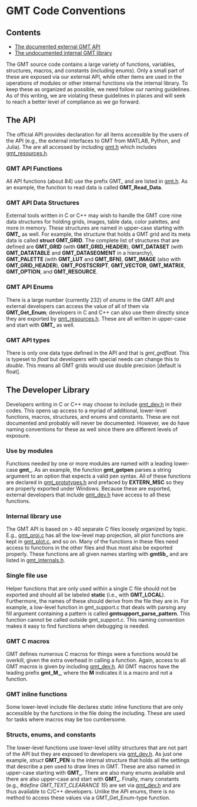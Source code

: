 # GMT Code Conventions

## Contents

* [The documented external GMT API](#the-api)
* [The undocumented internal GMT library](#the-developer-library)

The GMT source code contains a large variety of functions, variables,
structures, macros, and constants (including enums).  Only a small
part of these are exposed via our external API, while other items are used
in the operations of modules or other internal functions via the internal
library.  To keep these as organized as possible, we need follow our naming
guidelines.  As of this writing, we are violating these guidelines in places
and will seek to reach a better level of compliance as we go forward.

## The API

The official API provides declaration for all items accessible by
the users of the API (e.g., the external interfaces to GMT from
MATLAB, Python, and Julia). The are all accessed by including
[gmt.h](src/gmt.h)
which includes [gmt_resources.h](https://github.com/GenericMappingTools/gmt/blob/master/src/gmt_resources.h).

### GMT API Functions

All API functions (about 84) use the prefix GMT_ and are listed in [gmt.h](https://github.com/GenericMappingTools/gmt/blob/master/src/gmt.h).
As an example, the function to read data is called **GMT_Read_Data**.


### GMT API Data Structures

External tools written in C or C++ may wish to handle the GMT core nine
data structures for holding grids, images, table data, color palettes,
and more in memory.  These structures are named in upper-case starting
with **GMT_** as well.  For example, the structure that holds a GMT grid
and its meta data is called **struct GMT_GRID**. The complete list of structures that
are defined are **GMT_GRID** (with **GMT_GRID_HEADER**), **GMT_DATASET** (with **GMT_DATATABLE** and
**GMT_DATASEGMENT** in a hierarchy), **GMT_PALETTE** (with **GMT_LUT** and **GMT_BFN)**,
**GMT_IMAGE** (also with **GMT_GRID_HEADER**), **GMT_POSTSCRIPT**, **GMT_VECTOR**, **GMT_MATRIX**,
**GMT_OPTION**, and **GMT_RESOURCE**.

### GMT API Enums

There is a large number (currently 232) of *enums* in the GMT API and external
developers can access the value of all of them via **GMT_Get_Enum**; developers
in C and C++ can also use them directly since they are exported by [gmt_resources.h](https://github.com/GenericMappingTools/gmt/blob/master/src/gmt_resources.h).
These are all written in upper-case and start with **GMT_** as well.

### GMT API types

There is only one data type defined in the API and that is *gmt_grdfloat*.  This
is typeset to *float* but developers with special needs can change this to *double*.
This means all GMT grids would use double precision [default is float].

## The Developer Library

Developers writing in C or C++ may choose to include [gmt_dev.h](https://github.com/GenericMappingTools/gmt/blob/master/src/gmt_dev.h)
in their codes. This opens up access to a myriad of additional, lower-level functions,
macros, structures, and enums and constants.  These are not documented and
probably will never be documented.  However, we do have naming conventions
for these as well since there are different levels of exposure.

### Use by modules

Functions needed by one or more modules are named with a leading lower-case
**gmt_**.  As an example, the function **gmt_getpen** parses a string argument to an
option that expects a valid pen syntax.  All of these functions are declared
in [gmt_prototypes.h](https://github.com/GenericMappingTools/gmt/blob/master/src/gmt_prototypes.h)
and prefaced by **EXTERN_MSC** so they are properly exported
under Windows.  Because these are exported, external developers that include
[gmt_dev.h](https://github.com/GenericMappingTools/gmt/blob/master/src/gmt_dev.h)
have access to all these functions.

### Internal library use

The GMT API is based on > 40 separate C files loosely organized by topic.
E.g., [gmt_proj.c](https://github.com/GenericMappingTools/gmt/blob/master/src/gmt_proj.c)
has all the low-level map projection, all plot functions are kept in
[gmt_plot.c](https://github.com/GenericMappingTools/gmt/blob/master/src/gmt_plot.c), and so on.
Many of the functions in these files need
access to functions in the other files and thus most also be exported properly.
These functions are all given names starting with **gmtlib_** and are listed
in [gmt_internals.h](https://github.com/GenericMappingTools/gmt/blob/master/src/gmt_internals.h).

### Single file use

Helper functions that are only used within a single C file should not be
exported and should all be labeled **static** (i.e., with **GMT_LOCAL**).  Furthermore,
the names of these should derive from the file they are in.  For example,
a low-level function in gmt_support.c that deals with parsing any fill
argument containing a pattern is called **gmtsupport_parse_pattern**.  This
function cannot be called outside gmt_support.c.  This naming convention makes
it easy to find functions when debugging is needed.

### GMT C macros

GMT defines numerous C macros for things were a functions would be overkill, given
the extra overhead in calling a function.  Again, access to all GMT macros is given by
including [gmt_dev.h](https://github.com/GenericMappingTools/gmt/blob/master/src/gmt_dev.h).
All GMT macros have the leading prefix **gmt_M_**, where the **M** indicates it is a macro
and not a function.

### GMT inline functions

Some lower-level include file declares static inline functions that are only accessible
by the functions in the file doing the including. These are used for tasks where macros
may be too cumbersome.

### Structs, enums, and constants

The lower-level functions use lower-level utility structures that are not
part of the API but they are exposed to developers via [gmt_dev.h](https://github.com/GenericMappingTools/gmt/blob/master/src/gmt_dev.h).
As just one example, *struct* **GMT_PEN** is the internal structure that holds all the
settings that describe a pen used to draw lines in GMT.  These are also
named in upper-case starting with **GMT_**.  There are also many enums available
and there are also upper-case and start with **GMT_**.  Finally, many constants
(e.g., *#define GMT_TEXT_CLEARANCE 15*) are set via [gmt_dev.h](https://github.com/GenericMappingTools/gmt/blob/master/src/gmt_dev.h)
and are thus available to C/C++ developers.  Unlike the API enums, there is no method
to access these values via a GMT_Get_Enum-type function.
